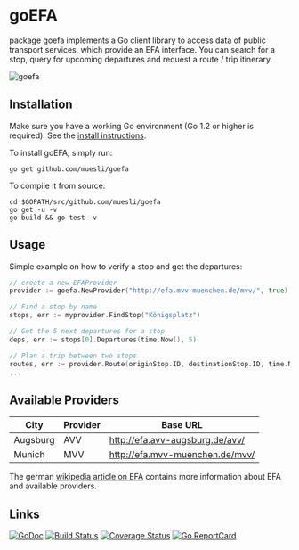 goEFA
=====

package goefa implements a Go client library to access data of public transport
services, which provide an EFA interface. You can search for a stop, query for
upcoming departures and request a route / trip itinerary.

![goefa](misc/goefa.png)

## Installation

Make sure you have a working Go environment (Go 1.2 or higher is required).
See the [install instructions](http://golang.org/doc/install.html).

To install goEFA, simply run:

    go get github.com/muesli/goefa

To compile it from source:

    cd $GOPATH/src/github.com/muesli/goefa
    go get -u -v
    go build && go test -v

## Usage
Simple example on how to verify a stop and get the departures:
```go
// create a new EFAProvider
provider := goefa.NewProvider("http://efa.mvv-muenchen.de/mvv/", true)

// Find a stop by name
stops, err := myprovider.FindStop("Königsplatz")

// Get the 5 next departures for a stop
deps, err := stops[0].Departures(time.Now(), 5)

// Plan a trip between two stops
routes, err := provider.Route(originStop.ID, destinationStop.ID, time.Now())
...
```

## Available Providers

| City          | Provider | Base URL                                |
| ------------- | -------- | --------------------------------------- |
| Augsburg      | AVV      | http://efa.avv-augsburg.de/avv/         |
| Munich        | MVV      | http://efa.mvv-muenchen.de/mvv/         |

The german [wikipedia article on EFA](https://de.wikipedia.org/wiki/Elektronische_Fahrplanauskunft_%28Software%29)
contains more information about EFA and available providers.

## Links

[![GoDoc](https://godoc.org/github.com/golang/gddo?status.svg)](https://godoc.org/github.com/muesli/goefa)
[![Build Status](https://travis-ci.org/muesli/goefa.svg?branch=master)](https://travis-ci.org/muesli/goefa)
[![Coverage Status](https://coveralls.io/repos/github/muesli/goefa/badge.svg?branch=master)](https://coveralls.io/github/muesli/goefa?branch=master)
[![Go ReportCard](http://goreportcard.com/badge/muesli/goefa)](http://goreportcard.com/report/muesli/goefa)
